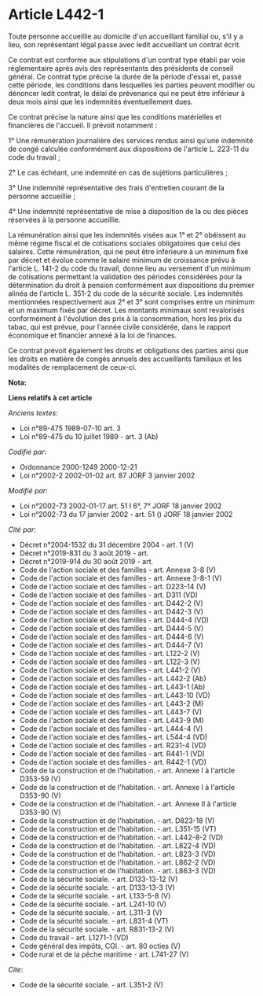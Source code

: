 # Article L442-1

Toute personne accueillie au domicile d'un accueillant familial ou, s'il y a lieu, son représentant légal passe avec ledit
accueillant un contrat écrit. 

Ce contrat est conforme aux stipulations d'un contrat type établi par voie réglementaire après avis des représentants des
présidents de conseil général. Ce contrat type précise la durée de la période d'essai et, passé cette période, les conditions
dans lesquelles les parties peuvent modifier ou dénoncer ledit contrat, le délai de prévenance qui ne peut être inférieur à
deux mois ainsi que les indemnités éventuellement dues. 

Ce contrat précise la nature ainsi que les conditions matérielles et financières de l'accueil. Il prévoit notamment : 

1° Une rémunération journalière des services rendus ainsi qu'une indemnité de congé calculée conformément aux dispositions de
l'article L. 223-11 du code du travail ; 

2° Le cas échéant, une indemnité en cas de sujétions particulières ; 

3° Une indemnité représentative des frais d'entretien courant de la personne accueillie ; 

4° Une indemnité représentative de mise à disposition de la ou des pièces réservées à la personne accueillie. 

La rémunération ainsi que les indemnités visées aux 1° et 2° obéissent au même régime fiscal et de cotisations sociales
obligatoires que celui des salaires. Cette rémunération, qui ne peut être inférieure à un minimum fixé par décret et évolue
comme le salaire minimum de croissance prévu à l'article L. 141-2 du code du travail, donne lieu au versement d'un minimum de
cotisations permettant la validation des périodes considérées pour la détermination du droit à pension conformément aux
dispositions du premier alinéa de l'article L. 351-2 du code de la sécurité sociale. Les indemnités mentionnées
respectivement aux 2° et 3° sont comprises entre un minimum et un maximum fixés par décret. Les montants minimaux sont
revalorisés conformément à l'évolution des prix à la consommation, hors les prix du tabac, qui est prévue, pour l'année
civile considérée, dans le rapport économique et financier annexé à la loi de finances. 

Ce contrat prévoit également les droits et obligations des parties ainsi que les droits en matière de congés annuels des
accueillants familiaux et les modalités de remplacement de ceux-ci.

**Nota:**



**Liens relatifs à cet article**

_Anciens textes_:

  - Loi n°89-475 1989-07-10 art. 3
  - Loi n°89-475 du 10 juillet 1989 - art. 3 (Ab)

_Codifié par_:

  - Ordonnance 2000-1249 2000-12-21
  - Loi n°2002-2 2002-01-02 art. 87 JORF 3 janvier 2002

_Modifié par_:

  - Loi n°2002-73 2002-01-17 art. 51 I 6°, 7° JORF 18 janvier 2002
  - Loi n°2002-73 du 17 janvier 2002 - art. 51 () JORF 18 janvier 2002

_Cité par_:

  - Décret n°2004-1532 du 31 décembre 2004 - art. 1 (V)
  - Décret n°2019-831 du 3 août 2019 - art.
  - Décret n°2019-914 du 30 août 2019 - art.
  - Code de l'action sociale et des familles - art. Annexe 3-8 (V)
  - Code de l'action sociale et des familles - art. Annexe 3-8-1 (V)
  - Code de l'action sociale et des familles - art. D223-14 (V)
  - Code de l'action sociale et des familles - art. D311 (VD)
  - Code de l'action sociale et des familles - art. D442-2 (V)
  - Code de l'action sociale et des familles - art. D442-3 (V)
  - Code de l'action sociale et des familles - art. D444-4 (VD)
  - Code de l'action sociale et des familles - art. D444-5 (V)
  - Code de l'action sociale et des familles - art. D444-6 (V)
  - Code de l'action sociale et des familles - art. D444-7 (V)
  - Code de l'action sociale et des familles - art. L122-2 (V)
  - Code de l'action sociale et des familles - art. L122-3 (V)
  - Code de l'action sociale et des familles - art. L441-2 (V)
  - Code de l'action sociale et des familles - art. L442-2 (Ab)
  - Code de l'action sociale et des familles - art. L443-1 (Ab)
  - Code de l'action sociale et des familles - art. L443-10 (VD)
  - Code de l'action sociale et des familles - art. L443-2 (M)
  - Code de l'action sociale et des familles - art. L443-7 (V)
  - Code de l'action sociale et des familles - art. L443-9 (M)
  - Code de l'action sociale et des familles - art. L444-4 (V)
  - Code de l'action sociale et des familles - art. L544-4 (VD)
  - Code de l'action sociale et des familles - art. R231-4 (VD)
  - Code de l'action sociale et des familles - art. R441-1 (VD)
  - Code de l'action sociale et des familles - art. R442-1 (VD)
  - Code de la construction et de l'habitation. - art. Annexe I à l'article D353-59 (V)
  - Code de la construction et de l'habitation. - art. Annexe I à l'article D353-90 (V)
  - Code de la construction et de l'habitation. - art. Annexe II à l'article D353-90 (V)
  - Code de la construction et de l'habitation. - art. D823-18 (V)
  - Code de la construction et de l'habitation. - art. L351-15 (VT)
  - Code de la construction et de l'habitation. - art. L442-8-2 (VD)
  - Code de la construction et de l'habitation. - art. L822-4 (VD)
  - Code de la construction et de l'habitation. - art. L823-3 (VD)
  - Code de la construction et de l'habitation. - art. L862-2 (VD)
  - Code de la construction et de l'habitation. - art. L863-3 (VD)
  - Code de la sécurité sociale. - art. D133-13-12 (V)
  - Code de la sécurité sociale. - art. D133-13-3 (V)
  - Code de la sécurité sociale. - art. L133-5-8 (V)
  - Code de la sécurité sociale. - art. L241-10 (V)
  - Code de la sécurité sociale. - art. L311-3 (V)
  - Code de la sécurité sociale. - art. L831-4 (VT)
  - Code de la sécurité sociale. - art. R831-13-2 (V)
  - Code du travail - art. L1271-1 (VD)
  - Code général des impôts, CGI. - art. 80 octies (V)
  - Code rural et de la pêche maritime - art. L741-27 (V)

_Cite_:

  - Code de la sécurité sociale. - art. L351-2 (V)
